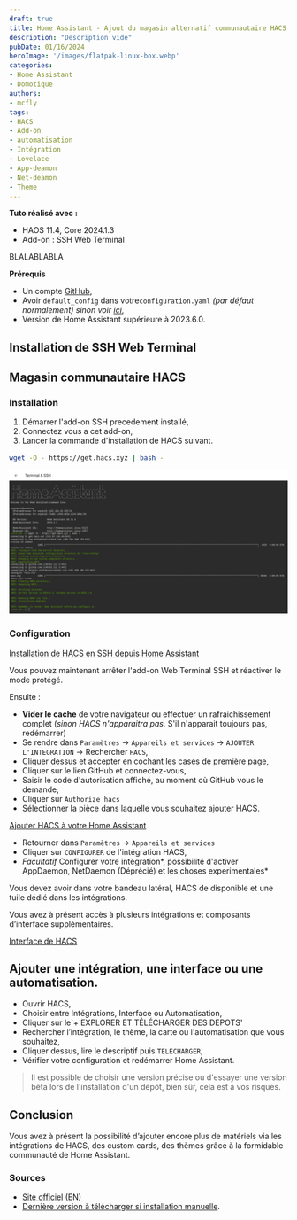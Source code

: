 ```yaml
---
draft: true
title: Home Assistant - Ajout du magasin alternatif communautaire HACS
description: "Description vide"
pubDate: 01/16/2024
heroImage: '/images/flatpak-linux-box.webp'
categories: 
- Home Assistant
- Domotique
authors: 
- mcfly
tags:
- HACS
- Add-on
- automatisation
- Intégration
- Lovelace
- App-deamon
- Net-deamon
- Theme
---
```

**Tuto réalisé avec :**
* HAOS 11.4, Core 2024.1.3
* Add-on : SSH Web Terminal


BLALABLABLA

**Prérequis**

* Un compte [GitHub](https://github.com/),
* Avoir `default_config` dans votre`configuration.yaml` *(par défaut normalement) sinon voir [ici](https://www.home-assistant.io/integrations/my/)*,
* Version de Home Assistant supérieure à 2023.6.0.

## Installation de SSH Web Terminal



## Magasin communautaire HACS
### Installation
1. Démarrer l'add-on SSH precedement installé,
1. Connectez vous a cet add-on,
1. Lancer la commande d'installation de HACS suivant.

```bash
wget -O - https://get.hacs.xyz | bash -
```
![Installation de HACS depuis l'add-on Terminal & SSH](./img/terminal_ssh_hacs_installation_resultat.png)
### Configuration








[Installation de HACS en SSH depuis Home Assistant](img/hacs_installation_ssh.gif "Installation de HACS en SSH depuis Home Assistant")

Vous pouvez maintenant arrêter l'add-on Web Terminal SSH et réactiver le mode protégé.

Ensuite :

* **Vider le cache** de votre navigateur ou effectuer un rafraichissement complet (*sinon HACS n'apparaitra pas.* S'il n'apparait toujours pas, redémarrer)
* Se rendre dans `Paramètres` ->  `Appareils et services` ->  `AJOUTER L'INTEGRATION` ->  Rechercher `HACS`,
* Cliquer dessus et accepter en cochant les cases de première page,
* Cliquer sur le lien GitHub et connectez-vous,
* Saisir le code d'autorisation affiché, au moment où GitHub vous le demande,
* Cliquer sur `Authorize hacs`
* Sélectionner la pièce dans laquelle vous souhaitez ajouter HACS.

[Ajouter HACS à votre Home Assistant](img/hacs_integration.gif "Ajouter HACS à Home Assistant")

* Retourner dans `Paramètres` ->  `Appareils et services` 
* Cliquer sur `CONFIGURER` de l'intégration HACS,
* *Facultatif* Configurer votre intégration*, possibilité d'activer AppDaemon, NetDaemon (Déprécié) et les choses experimentales*

Vous devez avoir dans votre bandeau latéral, HACS de disponible et une tuile dédié dans les intégrations.

Vous avez à présent accès à plusieurs intégrations et composants d’interface supplémentaires.

[Interface de HACS](img/hacs_interface.png "Interface de HACS")

## Ajouter une intégration, une interface ou une automatisation.

* Ouvrir HACS, 
* Choisir entre Intégrations, Interface ou Automatisation,
* Cliquer sur le`+ EXPLORER ET TÉLÉCHARGER DES DEPOTS' 
* Rechercher l’intégration, le thème, la carte ou l'automatisation que vous souhaitez,
* Cliquer dessus, lire le descriptif puis `TELECHARGER`,
* Vérifier votre configuration et redémarrer Home Assistant.

> Il est possible de choisir une version précise ou d'essayer une version bêta lors de l'installation d'un dépôt, bien sûr, cela est à vos risques.

## Conclusion

Vous avez à présent la possibilité d’ajouter encore plus de matériels via les intégrations de HACS, des custom cards, des thèmes grâce à la formidable communauté de Home Assistant.

### Sources

* [Site officiel](<* https://hacs.xyz/>) (EN)
* [Dernière version à télécharger si installation manuelle](https://github.com/hacs/integration/releases).